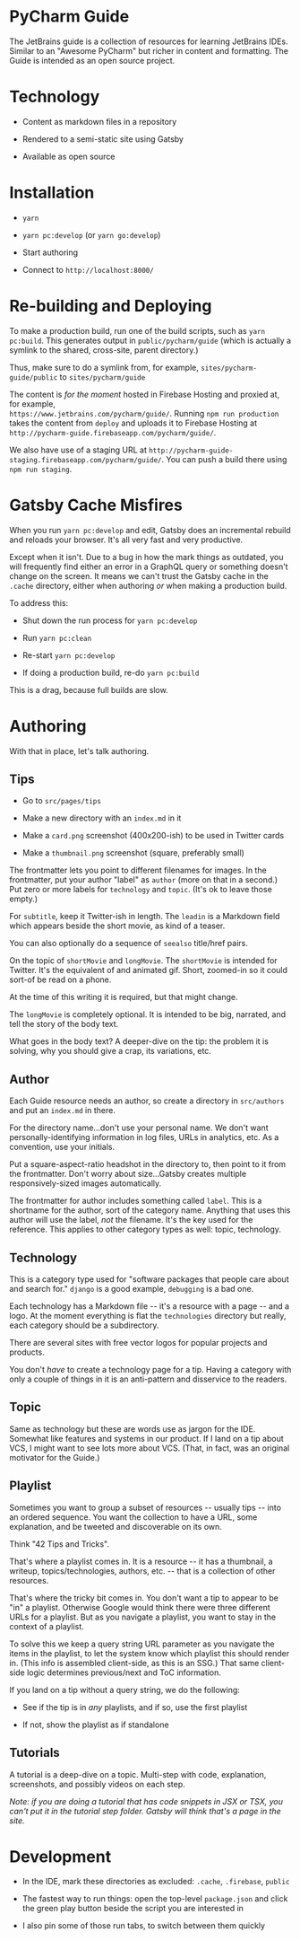 # PyCharm Guide

The JetBrains guide is a collection of resources for learning JetBrains IDEs. 
Similar to an "Awesome PyCharm" but richer in content and formatting. The 
Guide is intended as an open source project.

# Technology

- Content as markdown files in a repository

- Rendered to a semi-static site using Gatsby

- Available as open source

# Installation

- `yarn`

- `yarn pc:develop` (or `yarn go:develop`)

- Start authoring

- Connect to `http://localhost:8000/`

# Re-building and Deploying

To make a production build, run one of the build scripts, such as `yarn pc:build`. 
This generates output in `public/pycharm/guide` (which is actually a symlink to the shared, cross-site, parent directory.)

Thus, make sure to do a symlink from, for example, `sites/pycharm-guide/public` to `sites/pycharm/guide`

The content is *for the moment* hosted in Firebase Hosting and proxied at, for example,  
`https://www.jetbrains.com/pycharm/guide/`. Running `npm run production` 
takes the content from `deploy` and uploads it to Firebase Hosting at 
`http://pycharm-guide.firebaseapp.com/pycharm/guide/`.

We also have use of a staging URL at 
`http://pycharm-guide-staging.firebaseapp.com/pycharm/guide/`. You can push 
a build there using `npm run staging`.

# Gatsby Cache Misfires

When you run `yarn pc:develop` and edit, Gatsby does an incremental rebuild 
and reloads your browser. It's all very fast and very productive.

Except when it isn't. Due to a bug in how the mark things as outdated, 
you will frequently find either an error in a GraphQL query or something 
doesn't change on the screen. It means we can't trust the Gatsby cache in 
the `.cache` directory, either when authoring *or* when making a production 
build.

To address this:

- Shut down the run process for `yarn pc:develop`

- Run `yarn pc:clean`

- Re-start `yarn pc:develop`

- If doing a production build, re-do `yarn pc:build`

This is a drag, because full builds are slow.

# Authoring

With that in place, let's talk authoring.

## Tips

- Go to `src/pages/tips`

- Make a new directory with an `index.md` in it

- Make a `card.png` screenshot (400x200-ish) to be used in Twitter cards

- Make a `thumbnail.png` screenshot (square, preferably small)

The frontmatter lets you point to different filenames for images. In the 
frontmatter, put your author "label" as `author` (more on that in a second.) 
Put zero or more labels for `technology` and `topic`. (It's ok to leave those 
empty.)

For `subtitle`, keep it Twitter-ish in length. The `leadin` is a Markdown 
field which appears beside the short movie, as kind of a teaser.

You can also optionally do a sequence of `seealso` title/href pairs.

On the topic of `shortMovie` and `longMovie`. The `shortMovie` is intended 
for Twitter. It's the equivalent of and animated gif. Short, zoomed-in so 
it could sort-of be read on a phone.

At the time of this writing it is required, but that might change.

The `longMovie` is completely optional. It is intended to be big, narrated, 
and tell the story of the body text.

What goes in the body text? A deeper-dive on the tip: the problem it is 
solving, why you should give a crap, its variations, etc.

## Author

Each Guide resource needs an author, so create a directory in `src/authors` 
and put an `index.md` in there.

For the directory name...don't use your personal name. We don't want 
personally-identifying information in log files, URLs in analytics, etc. 
As a convention, use your initials.

Put a square-aspect-ratio headshot in the directory to, then point to it 
from the frontmatter. Don't worry about size...Gatsby creates multiple 
responsively-sized images automatically.

The frontmatter for author includes something called `label`. This is a 
shortname for the author, sort of the category name. Anything that uses 
this author will use the label, *not* the filename. It's the key used 
for the reference. This applies to other category types as well: topic, 
technology.

## Technology

This is a category type used for "software packages that people care about 
and search for." `django` is a good example, `debugging` is a bad one.

Each technology has a Markdown file -- it's a resource with a page -- and 
a logo. At the moment everything is flat the `technologies` directory but 
really, each category should be a subdirectory.

There are several sites with free vector logos for popular projects and 
products.

You don't *have* to create a technology page for a tip. Having a category 
with only a couple of things in it is an anti-pattern and disservice to the 
readers.

## Topic

Same as technology but these are words use as jargon for the IDE. Somewhat 
like features and systems in our product. If I land on a tip about VCS, I 
might want to see lots more about VCS. (That, in fact, was an original 
motivator for the Guide.)

## Playlist

Sometimes you want to group a subset of resources -- usually tips -- into 
an ordered sequence. You want the collection to have a URL, some 
explanation, and be tweeted and discoverable on its own.

Think "42 Tips and Tricks".

That's where a playlist comes in. It is a resource -- it has a thumbnail, 
a writeup, topics/technologies, authors, etc. -- that is a collection of 
other resources.

That's where the tricky bit comes in. You don't want a tip to appear to be 
"in" a playlist. Otherwise Google would think there were three different 
URLs for a playlist. But as you navigate a playlist, you want to stay in 
the context of a playlist.

To solve this we keep a query string URL parameter as you navigate the 
items in the playlist, to let the system know which playlist this should 
render in. (This info is assembled client-side, as this is an SSG.) That 
same client-side logic determines previous/next and ToC information.

If you land on a tip without a query string, we do the following:

- See if the tip is in *any* playlists, and if so, use the first playlist

- If not, show the playlist as if standalone

## Tutorials

A tutorial is a deep-dive on a topic. Multi-step with code, explanation, 
screenshots, and possibly videos on each step.

*Note: if you are doing a tutorial that has code snippets in JSX or TSX, 
you can't put it in the tutorial step folder. Gatsby will think that's a 
page in the site.*

# Development

- In the IDE, mark these directories as excluded: `.cache`, `.firebase`, `public`

- The fastest way to run things: open the top-level `package.json` and click the green play button beside the script you are interested in

- I also pin some of those run tabs, to switch between them quickly
